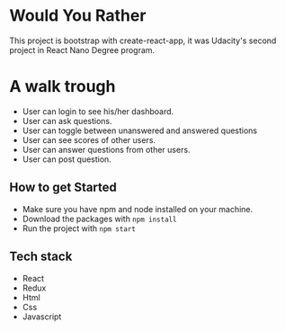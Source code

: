 # Would You Rather 

This project is bootstrap with create-react-app, it was Udacity's second project in React Nano Degree program.

# A walk trough

* User can login to see his/her dashboard.
* User can ask questions.
* User can toggle between unanswered and answered questions
* User can see scores of other users.
* User can answer questions from other users.
* User can post question.

## How to get Started
* Make sure you have npm and node installed on your machine.
* Download the packages with `npm install`
* Run the project with `npm start`

## Tech stack 
* React
* Redux
* Html 
* Css
* Javascript

